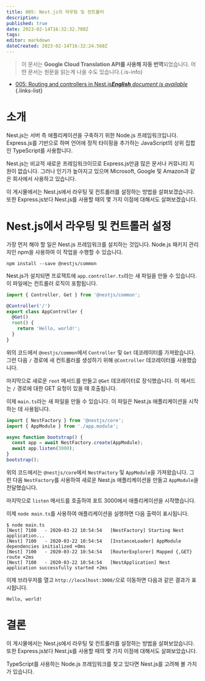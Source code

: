```yaml
---
title: 005: Nest.js의 라우팅 및 컨트롤러
description: 
published: true
date: 2023-02-14T16:32:32.708Z
tags: 
editor: markdown
dateCreated: 2023-02-14T16:32:24.568Z
---
```


> 이 문서는 **Google Cloud Translation API를 사용해 자동 번역**되었습니다.
어떤 문서는 원문을 읽는게 나을 수도 있습니다.{.is-info}



- [005: Routing and controllers in Nest.js***English** document is available*](/en/Knowledge-base/Nest-js/Learning/005-routing-and-controllers-in-nest-js)
{.links-list}


# 소개

Nest.js는 서버 측 애플리케이션을 구축하기 위한 Node.js 프레임워크입니다. Express.js를 기반으로 하며 언어에 정적 타이핑을 추가하는 JavaScript의 상위 집합인 TypeScript를 사용합니다.

Nest.js는 비교적 새로운 프레임워크이므로 Express.js만큼 많은 문서나 커뮤니티 지원이 없습니다. 그러나 인기가 높아지고 있으며 Microsoft, Google 및 Amazon과 같은 회사에서 사용하고 있습니다.

이 게시물에서는 Nest.js에서 라우팅 및 컨트롤러를 설정하는 방법을 살펴보겠습니다. 또한 Express.js보다 Nest.js를 사용할 때의 몇 가지 이점에 대해서도 살펴보겠습니다.

# Nest.js에서 라우팅 및 컨트롤러 설정

가장 먼저 해야 할 일은 Nest.js 프레임워크를 설치하는 것입니다. Node.js 패키지 관리자인 npm을 사용하여 이 작업을 수행할 수 있습니다.

```
npm install --save @nestjs/common
```

Nest.js가 설치되면 프로젝트에 `app.controller.ts`라는 새 파일을 만들 수 있습니다. 이 파일에는 컨트롤러 로직이 포함됩니다.

```typescript
import { Controller, Get } from '@nestjs/common';

@Controller('/')
export class AppController {
  @Get()
  root() {
    return 'Hello, world!';
  }
}
```

위의 코드에서 `@nestjs/common`에서 `Controller` 및 `Get` 데코레이터를 가져왔습니다. 그런 다음 `/` 경로에 새 컨트롤러를 생성하기 위해 `@Controller` 데코레이터를 사용했습니다.

마지막으로 새로운 `root` 메서드를 만들고 `@Get` 데코레이터로 장식했습니다. 이 메서드는 `/` 경로에 대한 GET 요청이 있을 때 호출됩니다.

이제 `main.ts`라는 새 파일을 만들 수 있습니다. 이 파일은 Nest.js 애플리케이션을 시작하는 데 사용됩니다.

```typescript
import { NestFactory } from '@nestjs/core';
import { AppModule } from './app.module';

async function bootstrap() {
  const app = await NestFactory.create(AppModule);
  await app.listen(3000);
}
bootstrap();
```

위의 코드에서는 `@nestjs/core`에서 `NestFactory` 및 `AppModule`을 가져왔습니다. 그런 다음 `NestFactory`를 사용하여 새로운 Nest.js 애플리케이션을 만들고 `AppModule`을 전달했습니다.

마지막으로 `listen` 메서드를 호출하여 포트 3000에서 애플리케이션을 시작했습니다.

이제 `node main.ts`를 사용하여 애플리케이션을 실행하면 다음 출력이 표시됩니다.

```
$ node main.ts
[Nest] 7100   - 2020-03-22 10:54:54   [NestFactory] Starting Nest application...
[Nest] 7100   - 2020-03-22 10:54:54   [InstanceLoader] AppModule dependencies initialized +0ms
[Nest] 7100   - 2020-03-22 10:54:54   [RouterExplorer] Mapped {,GET} route +2ms
[Nest] 7100   - 2020-03-22 10:54:54   [NestApplication] Nest application successfully started +2ms
```

이제 브라우저를 열고 `http://localhost:3000/`으로 이동하면 다음과 같은 결과가 표시됩니다.

```
Hello, world!
```

# 결론

이 게시물에서는 Nest.js에서 라우팅 및 컨트롤러를 설정하는 방법을 살펴보았습니다. 또한 Express.js보다 Nest.js를 사용할 때의 몇 가지 이점에 대해서도 살펴보았습니다.

TypeScript를 사용하는 Node.js 프레임워크를 찾고 있다면 Nest.js를 고려해 볼 가치가 있습니다.